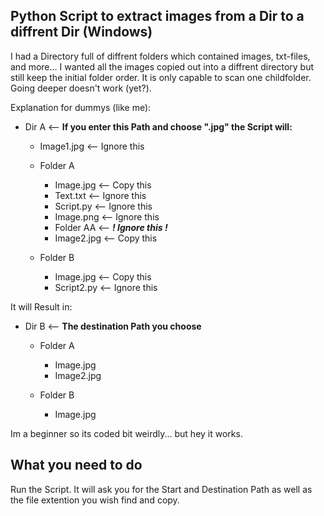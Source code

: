 ## Python Script to extract images from a Dir to a diffrent Dir (Windows)

I had a Directory full of  diffrent folders which contained images, txt-files, and more... I wanted all the images copied out into a diffrent directory but still keep the initial folder order.
It is only capable to scan one childfolder. Going deeper doesn't work (yet?).

Explanation for dummys (like me):

* Dir A <-- **If you enter this Path and choose ".jpg" the Script will:** 
   * Image1.jpg <-- Ignore this
   * Folder A                       
       * Image.jpg  <-- Copy this                         
       * Text.txt   <-- Ignore this
       * Script.py  <-- Ignore this
       * Image.png  <-- Ignore this
       * Folder AA  <-- ***! Ignore this !***
       * Image2.jpg <-- Copy this

   * Folder B                      
       * Image.jpg <-- Copy this                        
       * Script2.py <-- Ignore this


It will Result in:


* Dir B <-- **The destination Path you choose**
   * Folder A                       
       * Image.jpg
       * Image2.jpg                       

   * Folder B                      
       * Image.jpg                       

Im a beginner so its coded bit weirdly... but hey it works.

## What you need to do
Run the Script. It will ask you for the Start and Destination Path as well as the file extention you wish find and copy.
